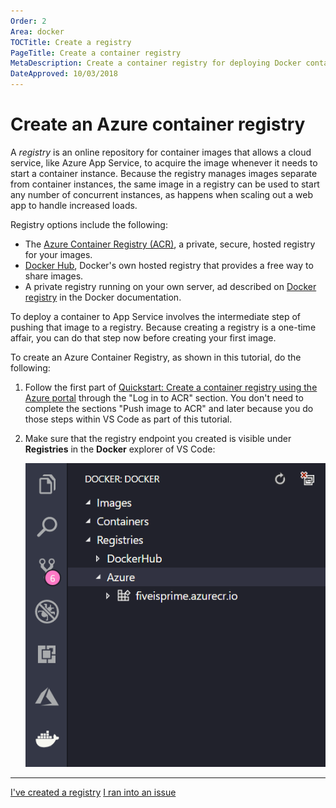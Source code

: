 ```yaml
---
Order: 2
Area: docker
TOCTitle: Create a registry
PageTitle: Create a container registry
MetaDescription: Create a container registry for deploying Docker containers to Azure App Services with Visual Studio Code
DateApproved: 10/03/2018
---
```

# Create an Azure container registry

A *registry* is an online repository for container images that allows a cloud service, like Azure App Service, to acquire the image whenever it needs to start a container instance. Because the registry manages images separate from container instances, the same image in a registry can be used to start any number of concurrent instances, as happens when scaling out a web app to handle increased loads.

Registry options include the following:

- The [Azure Container Registry (ACR)](https://azure.microsoft.com/services/container-registry/), a private, secure, hosted registry for your images.
- [Docker Hub](https://hub.docker.com/), Docker's own hosted registry that provides a free way to share images.
- A private registry running on your own server, ad described on [Docker registry](https://docs.docker.com/registry/) in the Docker documentation.

To deploy a container to App Service involves the intermediate step of pushing that image to a registry. Because creating a registry is a one-time affair, you can do that step now before creating your first image.

To create an  Azure Container Registry, as shown in this tutorial, do the following:

1. Follow the first part of [Quickstart: Create a container registry using the Azure portal](https://docs.microsoft.com/azure/container-registry/container-registry-get-started-portal) through the "Log in to ACR" section. You don't need to complete the sections "Push image to ACR" and later because you do those steps within VS Code as part of this tutorial.

1. Make sure that the registry endpoint you created is visible under **Registries** in the **Docker** explorer of VS Code:

    ![Docker explorer in VS Code showing registries](../images/docker-extension/registries.png)

----

<a class="tutorial-next-btn" href="/tutorials/docker-extension/containerize-app">I've created a registry</a>
<a class="tutorial-feedback-btn" onclick="reportIssue('docker-extension', 'getting-started')" href="javascript:void(0)">I ran into an issue</a>

